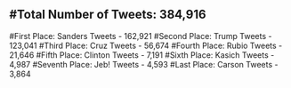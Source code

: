 #Total Number of Tweets: 384,916 
---
#First Place: Sanders Tweets - 162,921
#Second Place: Trump Tweets - 123,041
#Third Place: Cruz Tweets - 56,674
#Fourth Place: Rubio Tweets - 21,646
#Fifth Place: Clinton Tweets - 7,191
#Sixth Place: Kasich Tweets - 4,987
#Seventh Place: Jeb! Tweets - 4,593
#Last Place: Carson Tweets - 3,864
